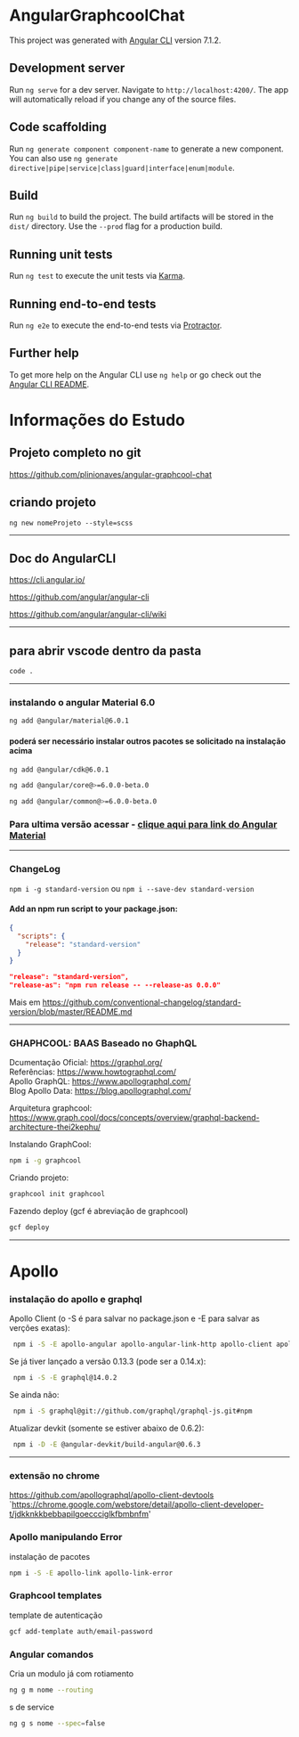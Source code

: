 # AngularGraphcoolChat

This project was generated with [Angular CLI](https://github.com/angular/angular-cli) version 7.1.2.

## Development server

Run `ng serve` for a dev server. Navigate to `http://localhost:4200/`. The app will automatically reload if you change any of the source files.

## Code scaffolding

Run `ng generate component component-name` to generate a new component. You can also use `ng generate directive|pipe|service|class|guard|interface|enum|module`.

## Build

Run `ng build` to build the project. The build artifacts will be stored in the `dist/` directory. Use the `--prod` flag for a production build.

## Running unit tests

Run `ng test` to execute the unit tests via [Karma](https://karma-runner.github.io).

## Running end-to-end tests

Run `ng e2e` to execute the end-to-end tests via [Protractor](http://www.protractortest.org/).

## Further help

To get more help on the Angular CLI use `ng help` or go check out the [Angular CLI README](https://github.com/angular/angular-cli/blob/master/README.md).


# Informações do Estudo

## Projeto completo no git
https://github.com/plinionaves/angular-graphcool-chat

## criando projeto
`ng new nomeProjeto --style=scss`
___
## Doc do AngularCLI
https://cli.angular.io/

https://github.com/angular/angular-cli

https://github.com/angular/angular-cli/wiki
___

## para abrir vscode dentro da pasta
```sh
code .
```
***
### instalando o angular Material 6.0
```sh
ng add @angular/material@6.0.1
```

#### poderá ser necessário instalar outros pacotes se solicitado na instalação acima

```sh
ng add @angular/cdk@6.0.1
```
```sh
ng add @angular/core@>=6.0.0-beta.0
```
```sh
ng add @angular/common@>=6.0.0-beta.0
```

### Para ultima versão acessar - [**clique aqui para link do Angular Material**](https://material.angular.io/guide/getting-started)
***
### ChangeLog 
`npm i -g standard-version` ou `npm i --save-dev standard-version`

#### Add an npm run script to your package.json:

```json
{
  "scripts": {
    "release": "standard-version"
  }
}
```
```json
"release": "standard-version",
"release-as": "npm run release -- --release-as 0.0.0"
```
Mais em https://github.com/conventional-changelog/standard-version/blob/master/README.md
***
### GHAPHCOOL: BAAS Baseado no GhaphQL

Dcumentação Oficial: https://graphql.org/ <br/>
Referências: https://www.howtographql.com/ <br/>
Apollo GraphQL: https://www.apollographql.com/ <br/>
Blog Apollo Data: https://blog.apollographql.com/ <br/>

Arquitetura graphcool: https://www.graph.cool/docs/concepts/overview/graphql-backend-architecture-thei2kephu/ <br/>

Instalando GraphCool: 
```sh
npm i -g graphcool
```
Criando projeto:
```sh
graphcool init graphcool
```

Fazendo deploy (gcf é abreviação de graphcool)
```sh
gcf deploy
```
***
# Apollo
### instalação do apollo e graphql
Apollo Client (o -S é para salvar no package.json e -E para salvar as verções exatas):
```sh
 npm i -S -E apollo-angular apollo-angular-link-http apollo-client apollo-cache-inmemory graphql-tag
```

Se já tiver lançado a versão 0.13.3 (pode ser a 0.14.x):
```sh
 npm i -S -E graphql@14.0.2
```
Se ainda não:
```sh
 npm i -S graphql@git://github.com/graphql/graphql-js.git#npm
```

Atualizar devkit (somente se estiver abaixo de 0.6.2):
```sh
 npm i -D -E @angular-devkit/build-angular@0.6.3
 ```
***

### extensão no chrome
https://github.com/apollographql/apollo-client-devtools
<br/>
`https://chrome.google.com/webstore/detail/apollo-client-developer-t/jdkknkkbebbapilgoeccciglkfbmbnfm'

### Apollo manipulando Error
instalação de pacotes
```sh
npm i -S -E apollo-link apollo-link-error
```

### Graphcool templates
template de autenticação
```sh
gcf add-template auth/email-password
```

### Angular comandos
Cria un modulo já com rotiamento
```sh
ng g m nome --routing
```

s de service
```sh
ng g s nome --spec=false
```
